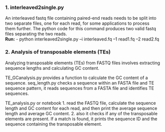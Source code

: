 ### 1. interleaved2single.py
An interleaved fastq file containing paired-end reads needs to be split into two separate files, one for each read, for some applications to process them further. The python code for this command produces two valid fastq files separating the two reads. <br>
**Run:** - python interleaved2single.py –i interleaved.fq –1 read1.fq –2 read2.fq

 ### 2. Analysis of transposable elements (TEs)
 Analyzing transposable elements (TEs) from FASTQ files involves extracting sequence lengths and calculating GC content.
 
 TE_GCanalysis.py provides a function to calculate the GC content of a sequence. seq_length.py checks a sequence within an FASTA file and TE sequence pattern, it reads sequences from a FASTA file and identifies TE sequences.

 TE_analysis.py or notebook 1. read the FASTQ file, calculate the sequence length and GC content for each read, and then print the average sequence length and average GC content. 2. also it checks if any of the transposable elements are present. If a match is found, it prints the sequence ID and the sequence containing the transposable element.


